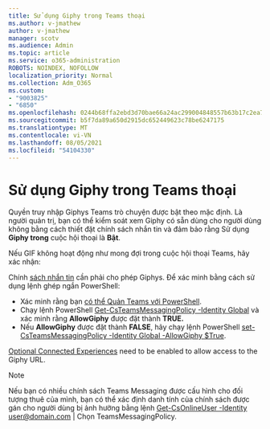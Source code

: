 ```yaml
---
title: Sử dụng Giphy trong Teams thoại
ms.author: v-jmathew
author: v-jmathew
manager: scotv
ms.audience: Admin
ms.topic: article
ms.service: o365-administration
ROBOTS: NOINDEX, NOFOLLOW
localization_priority: Normal
ms.collection: Adm_O365
ms.custom:
- "9003825"
- "6850"
ms.openlocfilehash: 0244b68ffa2ebd3d70bae66a24ac299004848557b63b17c2ea74fafaff22bb8c
ms.sourcegitcommit: b5f7da89a650d2915dc652449623c78be6247175
ms.translationtype: MT
ms.contentlocale: vi-VN
ms.lasthandoff: 08/05/2021
ms.locfileid: "54104330"
---
```

# <a name="using-giphys-in-teams-conversations"></a>Sử dụng Giphy trong Teams thoại

Quyền truy nhập Giphys Teams trò chuyện được bật theo mặc định. Là người quản trị, bạn có thể kiểm [](https://docs.microsoft.com/microsoftteams/messaging-policies-in-teams#messaging-policy-settings) soát xem Giphy có sẵn dùng cho người dùng không bằng cách thiết đặt chính sách nhắn tin và đảm bảo rằng Sử dụng **Giphy trong** cuộc hội thoại là **Bật**.

Nếu GIF không hoạt động như mong đợi trong cuộc hội thoại Teams, hãy xác nhận:

Chính [sách nhắn tin](https://docs.microsoft.com/microsoftteams/messaging-policies-in-teams) cần phải cho phép Giphys. Để xác minh bằng cách sử dụng lệnh ghép ngắn PowerShell:

- Xác minh rằng bạn [có thể Quản Teams với PowerShell](https://docs.microsoft.com/microsoftteams/teams-powershell-overview?view=o365-worldwide#manage-teams-with-powershell).
- Chạy lệnh PowerShell [Get-CsTeamsMessagingPolicy -Identity Global](https://docs.microsoft.com/powershell/module/skype/get-csteamsmessagingpolicy?view=skype-ps) và xác minh rằng **AllowGiphy** được đặt thành **TRUE.**
- Nếu **AllowGiphy** được đặt thành **FALSE**, hãy chạy lệnh PowerShell [set-CsTeamsMessagingPolicy -Identity Global -AllowGiphy $True](https://docs.microsoft.com/powershell/module/skype/set-csteamsmessagingpolicy?view=skype-ps).

[Optional Connected Experiences](https://docs.microsoft.com/deployoffice/privacy/optional-connected-experiences) need to be enabled to allow access to the Giphy URL.

> [!NOTE]
> Nếu bạn có nhiều chính sách Teams Messaging được cấu hình cho đối tượng thuê của mình, bạn có thể xác định danh tính của chính sách được gán cho người dùng bị ảnh hưởng bằng lệnh [Get-CsOnlineUser -Identity](https://docs.microsoft.com/powershell/module/skype/get-csonlineuser?view=skype-ps) <user@domain.com> | Chọn TeamsMessagingPolicy.

